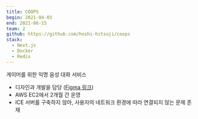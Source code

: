 ```yaml
---
title: COOPS
begin: 2021-04-03
end: 2021-06-15
team: 2
github: https://github.com/hoshi-hitsuji/coops
stack:
  - Next.js
  - Docker
  - Redis
---
```


게이머를 위한 익명 음성 대화 서비스

- 디자인과 개발을 담당 ([Figma 링크](https://www.figma.com/file/3DEVGLyLa21yYCE7kU8Nr0/coops?node-id=12%3A806))
- AWS EC2에서 2개월 간 운영
- ICE 서버를 구축하지 않아, 사용자의 네트워크 환경에 따라 연결되지 않는 문제 존재